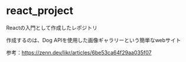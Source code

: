 # react_project

Reactの入門として作成したレポジトリ

作成するのは、Dog APIを使用した画像ギャラリーという簡単なwebサイト

参考：https://zenn.dev/likr/articles/6be53ca64f29aa035f07

